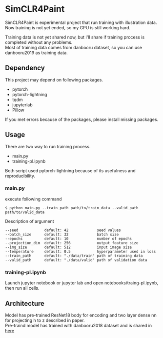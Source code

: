 # SimCLR4Paint
SimCLR4Paint is experimental project that run training with illustration data.  
Now training is not yet ended, so my GPU is still working hard.

Training data is not yet shared now, but I'll share if training process is completed without any problems.  
Most of training data comes from danbooru dataset, so you can use danbooru2019 as training data.

## Dependency
This project may depend on following packages.

- pytorch
- pytorch-lightning
- tqdm
- jupyterlab
- Pillow

If you met errors because of the packages, please install missing packages.

## Usage
There are two way to run training process.

- main.py
- training-pl.ipynb

Both script used pytorch-lightning because of its usefulness and reproducibility.

### main.py
execute following command

```
$ python main.py --train_path path/to/train_data --valid_path path/to/valid_data 
```

Description of argument

```
--seed            default: 42             seed values
--batch_size      default: 32             batch size 
--epochs          default: 10             number of epochs
--projection_dim  default: 256            output feature size
--img_size        default: 512            input image size
--temperature     default: 0.5            hyperparameter used in loss
--train_path      default: "./data/train" path of training data
--valid_path      default: "./data/valid" path of validation data
```

### training-pl.ipynb
Launch jupyter notebook or jupyter lab and open notebooks/traing-pl.ipynb, then run all cells.

## Architecture
Model has pre-trained ResNet18 body for encoding and two layer dense nn for projecting h to z described in paper.  
Pre-traind model has trained with danbooru2018 dataset and is shared in [here](https://github.com/RF5/danbooru-pretrained/)


